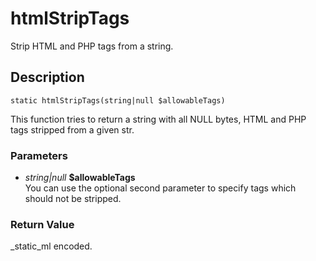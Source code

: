 # htmlStripTags
Strip HTML and PHP tags from a string.

## Description
`static htmlStripTags(string|null $allowableTags)`

This function tries to return a string with all NULL bytes,
HTML and PHP tags stripped from a given str.

### Parameters
* _string|null_ __$allowableTags__  
You can use the optional second
parameter to specify tags which
should not be stripped.


### Return Value
_static_ml encoded.